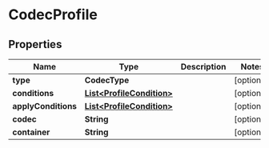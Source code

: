 

# CodecProfile


## Properties

| Name | Type | Description | Notes |
|------------ | ------------- | ------------- | -------------|
|**type** | **CodecType** |  |  [optional] |
|**conditions** | [**List&lt;ProfileCondition&gt;**](ProfileCondition.md) |  |  [optional] |
|**applyConditions** | [**List&lt;ProfileCondition&gt;**](ProfileCondition.md) |  |  [optional] |
|**codec** | **String** |  |  [optional] |
|**container** | **String** |  |  [optional] |



